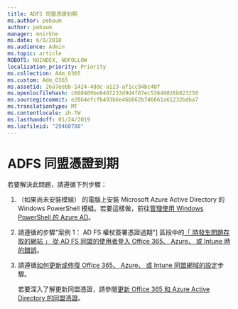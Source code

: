 ```yaml
---
title: ADFS 同盟憑證到期
ms.author: pebaum
author: pebaum
manager: mnirkhe
ms.date: 6/8/2018
ms.audience: Admin
ms.topic: article
ROBOTS: NOINDEX, NOFOLLOW
localization_priority: Priority
ms.collection: Adm_O365
ms.custom: Adm_O365
ms.assetid: 26a7eebb-1424-4ddc-a123-af1cc94bc40f
ms.openlocfilehash: c608489be8497233d9d4f87ec53649026b823250
ms.sourcegitcommit: e2864efcfb493b6e46b662b746661a61232bdba7
ms.translationtype: MT
ms.contentlocale: zh-TW
ms.lasthandoff: 01/24/2019
ms.locfileid: "29460780"
---
```

# <a name="adfs-federation-certificate-expiring"></a>ADFS 同盟憑證到期

若要解決此問題，請遵循下列步驟：
  
1. （如果尚未安裝模組） 的電腦上安裝 Microsoft Azure Active Directory 的 Windows PowerShell 模組。若要這樣做，前往[管理使用 Windows PowerShell 的 Azure AD](https://aka.ms/aadposh)。
    
2. 請遵循的步驟"案例 1： AD FS 權杖簽署憑證過期"] 區段中的[「 時發生問題存取的網站 」 從 AD FS 同盟的使用者登入 Office 365、 Azure、 或 Intune 時的錯誤](https://support.microsoft.com/en-us/help/2713898/there-was-a-problem-accessing-the-site-error-from-ad-fs-when-a-federat)。
    
3. 請遵循[如何更新或修復 Office 365、 Azure、 或 Intune 同盟網域的設定](https://support.microsoft.com/en-us/help/2647048/how-to-update-or-repair-the-settings-of-a-federated-domain-in-office-3)步驟。
    
    若要深入了解更新同盟憑證，請參閱[更新 Office 365 和 Azure Active Directory 的同盟憑證](https://docs.microsoft.com/en-us/azure/active-directory/connect/active-directory-aadconnect-o365-certs)。
    

